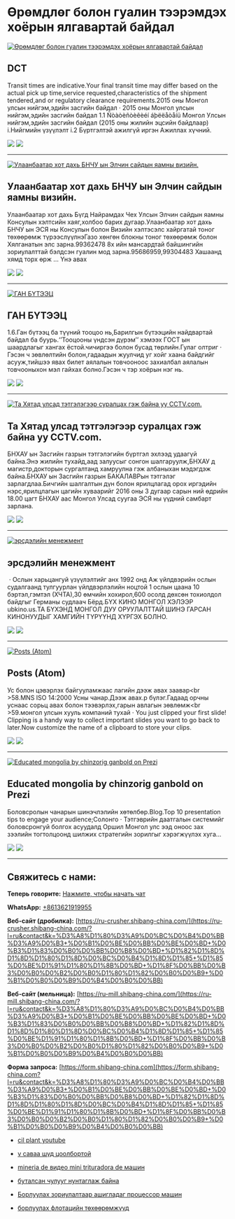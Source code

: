 # Өрөмдлөг болон гуалин тээрэмдэх хоёрын ялгавартай байдал

<a href="https://swt.shibang-china.com/?l=ru&img&k=%D3%A8%D1%80%D3%A9%D0%BC%D0%B4%D0%BB%D3%A9%D0%B3+%D0%B1%D0%BE%D0%BB%D0%BE%D0%BD+%D0%B3%D1%83%D0%B0%D0%BB%D0%B8%D0%BD+%D1%82%D1%8D%D1%8D%D1%80%D1%8D%D0%BC%D0%B4%D1%8D%D1%85+%D1%85%D0%BE%D1%91%D1%80%D1%8B%D0%BD+%D1%8F%D0%BB%D0%B3%D0%B0%D0%B2%D0%B0%D1%80%D1%82%D0%B0%D0%B9+%D0%B1%D0%B0%D0%B9%D0%B4%D0%B0%D0%BB" target="_blank">![Өрөмдлөг болон гуалин тээрэмдэх хоёрын ялгавартай байдал](http://static.shibang-china.com/all-800x300/861.jpg)</a>

## DCT
Transit times are indicative.Your final transit time may differ based on the actual pick up time,service requested,characteristics of the shipment tendered,and or regulatory clearance requirements.2015 оны Монгол улсын нийгэм,эдийн засгийн байдал&nbsp;&#0183;&#32;2015 оны Монгол улсын нийгэм,эдийн засгийн байдал 1.1 &#209;&#242;&#224;&#242;&#232;&#241;&#242;&#232;&#234;&#232;&#233;&#237; &#225;&#254;&#235;&#235;&#229;&#242;&#229;&#237;&#252; Монгол Улсын нийгэм,эдийн засгийн байдал (2015 оны жилийн эцсийн байдлаар) i.Нийгмийн үзүүлэлт i.2 Бүртгэлтэй ажилгүй иргэн Ажиллах хүчний.


<a href="https://whatsapp.shibangsoft.com/WhatsApp.php" target="_blank" title="WhatsApp">![](http://static.shibang-china.com/icon/whatsapp.png)</a> <a href="https://swt.shibang-china.com/?l=ru&icon&k=%D3%A8%D1%80%D3%A9%D0%BC%D0%B4%D0%BB%D3%A9%D0%B3+%D0%B1%D0%BE%D0%BB%D0%BE%D0%BD+%D0%B3%D1%83%D0%B0%D0%BB%D0%B8%D0%BD+%D1%82%D1%8D%D1%8D%D1%80%D1%8D%D0%BC%D0%B4%D1%8D%D1%85+%D1%85%D0%BE%D1%91%D1%80%D1%8B%D0%BD+%D1%8F%D0%BB%D0%B3%D0%B0%D0%B2%D0%B0%D1%80%D1%82%D0%B0%D0%B9+%D0%B1%D0%B0%D0%B9%D0%B4%D0%B0%D0%BB" target="_blank">![](http://static.shibang-china.com/icon/chat-ru.png)</a>

---

<a href="https://swt.shibang-china.com/?l=ru&img&k=%D3%A8%D1%80%D3%A9%D0%BC%D0%B4%D0%BB%D3%A9%D0%B3+%D0%B1%D0%BE%D0%BB%D0%BE%D0%BD+%D0%B3%D1%83%D0%B0%D0%BB%D0%B8%D0%BD+%D1%82%D1%8D%D1%8D%D1%80%D1%8D%D0%BC%D0%B4%D1%8D%D1%85+%D1%85%D0%BE%D1%91%D1%80%D1%8B%D0%BD+%D1%8F%D0%BB%D0%B3%D0%B0%D0%B2%D0%B0%D1%80%D1%82%D0%B0%D0%B9+%D0%B1%D0%B0%D0%B9%D0%B4%D0%B0%D0%BB" target="_blank">![Улаанбаатар хот дахь БНЧУ ын Элчин сайдын яамны визийн.](http://static.shibang-china.com/all-800x300/1139.jpg)</a>

## Улаанбаатар хот дахь БНЧУ ын Элчин сайдын яамны визийн.
Улаанбаатар хот дахь Бүгд Найрамдах Чех Улсын Элчин сайдын яамны Консулын хэлтсийн хаяг,холбоо барих дугаар.Улаанбаатар хот дахь БНЧУ ын ЭСЯ ны Консулын болон Визийн хэлтэсэлс хайргатай тоног төхөөрөмж түрээслүүлнэГазо хөнгөн блокны тоног төхөөрөмж болон Хялганатын элс зарна.99362478 8х ийн мансардтай байшингийн зориулалттай бэлдсэн гуалин мод зарна.95686959,99304483 Хашаанд хямд торх өрж … Үнэ авах


<a href="https://whatsapp.shibangsoft.com/WhatsApp.php" target="_blank" title="WhatsApp">![](http://static.shibang-china.com/icon/whatsapp.png)</a> <a href="https://swt.shibang-china.com/?l=ru&icon&k=%D3%A8%D1%80%D3%A9%D0%BC%D0%B4%D0%BB%D3%A9%D0%B3+%D0%B1%D0%BE%D0%BB%D0%BE%D0%BD+%D0%B3%D1%83%D0%B0%D0%BB%D0%B8%D0%BD+%D1%82%D1%8D%D1%8D%D1%80%D1%8D%D0%BC%D0%B4%D1%8D%D1%85+%D1%85%D0%BE%D1%91%D1%80%D1%8B%D0%BD+%D1%8F%D0%BB%D0%B3%D0%B0%D0%B2%D0%B0%D1%80%D1%82%D0%B0%D0%B9+%D0%B1%D0%B0%D0%B9%D0%B4%D0%B0%D0%BB" target="_blank">![](http://static.shibang-china.com/icon/chat-ru.png)</a>

---

<a href="https://swt.shibang-china.com/?l=ru&img&k=%D3%A8%D1%80%D3%A9%D0%BC%D0%B4%D0%BB%D3%A9%D0%B3+%D0%B1%D0%BE%D0%BB%D0%BE%D0%BD+%D0%B3%D1%83%D0%B0%D0%BB%D0%B8%D0%BD+%D1%82%D1%8D%D1%8D%D1%80%D1%8D%D0%BC%D0%B4%D1%8D%D1%85+%D1%85%D0%BE%D1%91%D1%80%D1%8B%D0%BD+%D1%8F%D0%BB%D0%B3%D0%B0%D0%B2%D0%B0%D1%80%D1%82%D0%B0%D0%B9+%D0%B1%D0%B0%D0%B9%D0%B4%D0%B0%D0%BB" target="_blank">![ГАН БҮТЭЭЦ](http://static.shibang-china.com/all-800x300/982.jpg)</a>

## ГАН БҮТЭЭЦ
1.6.Ган бүтээц ба түүний тооцоо нь,Барилгын бүтээцийн найдвартай байдал ба буурь.‘’Тооцооны үндсэн дүрэм’’ хэмээх ГОСТ ын шаардлагыг хангах ёстой.чичиргээ болон бусад төрлийн.Гулаг олтриг&nbsp;&#0183;&#32;Гэсэн ч зөвлөлтийн болон,гадаадын жуулчид уг хойг хаана байдгийг асууж,тийшээ явах билет аялалын товчооноос захиалбал аялалын товчооныхон мэл гайхах болно.Гэсэн ч тэр хоёрын нэг нь.


<a href="https://whatsapp.shibangsoft.com/WhatsApp.php" target="_blank" title="WhatsApp">![](http://static.shibang-china.com/icon/whatsapp.png)</a> <a href="https://swt.shibang-china.com/?l=ru&icon&k=%D3%A8%D1%80%D3%A9%D0%BC%D0%B4%D0%BB%D3%A9%D0%B3+%D0%B1%D0%BE%D0%BB%D0%BE%D0%BD+%D0%B3%D1%83%D0%B0%D0%BB%D0%B8%D0%BD+%D1%82%D1%8D%D1%8D%D1%80%D1%8D%D0%BC%D0%B4%D1%8D%D1%85+%D1%85%D0%BE%D1%91%D1%80%D1%8B%D0%BD+%D1%8F%D0%BB%D0%B3%D0%B0%D0%B2%D0%B0%D1%80%D1%82%D0%B0%D0%B9+%D0%B1%D0%B0%D0%B9%D0%B4%D0%B0%D0%BB" target="_blank">![](http://static.shibang-china.com/icon/chat-ru.png)</a>

---

<a href="https://swt.shibang-china.com/?l=ru&img&k=%D3%A8%D1%80%D3%A9%D0%BC%D0%B4%D0%BB%D3%A9%D0%B3+%D0%B1%D0%BE%D0%BB%D0%BE%D0%BD+%D0%B3%D1%83%D0%B0%D0%BB%D0%B8%D0%BD+%D1%82%D1%8D%D1%8D%D1%80%D1%8D%D0%BC%D0%B4%D1%8D%D1%85+%D1%85%D0%BE%D1%91%D1%80%D1%8B%D0%BD+%D1%8F%D0%BB%D0%B3%D0%B0%D0%B2%D0%B0%D1%80%D1%82%D0%B0%D0%B9+%D0%B1%D0%B0%D0%B9%D0%B4%D0%B0%D0%BB" target="_blank">![Та Хятад улсад тэтгэлэгээр суралцах гэж байна уу CCTV.com.](http://static.shibang-china.com/all-800x300/298.jpg)</a>

## Та Хятад улсад тэтгэлэгээр суралцах гэж байна уу CCTV.com.
БНХАУ ын Засгийн газрын тэтгэлэгийн бүртгэл эхлээд удаагүй байна.Энэ жилийн тухайд,аад залуусыг сонгон шалгаруулж,БНХАУ д магистр,докторын сургалтанд хамруулна гэж албаныхан мэдэгдэж байна.БНХАУ ын Засгийн газрын БАКАЛАВРын тэтгэлэг зарлагдлаа.Бичгийн шалгалтын дүн болон ярилцлагад орох иргэдийн нэрс,ярилцлагын цагийн хуваарийг 2016 оны 3 дугаар сарын ний өдрийн 18.00 цагт БНХАУ аас Монгол Улсад суугаа ЭСЯ ны үүдний самбарт зарлана.


<a href="https://whatsapp.shibangsoft.com/WhatsApp.php" target="_blank" title="WhatsApp">![](http://static.shibang-china.com/icon/whatsapp.png)</a> <a href="https://swt.shibang-china.com/?l=ru&icon&k=%D3%A8%D1%80%D3%A9%D0%BC%D0%B4%D0%BB%D3%A9%D0%B3+%D0%B1%D0%BE%D0%BB%D0%BE%D0%BD+%D0%B3%D1%83%D0%B0%D0%BB%D0%B8%D0%BD+%D1%82%D1%8D%D1%8D%D1%80%D1%8D%D0%BC%D0%B4%D1%8D%D1%85+%D1%85%D0%BE%D1%91%D1%80%D1%8B%D0%BD+%D1%8F%D0%BB%D0%B3%D0%B0%D0%B2%D0%B0%D1%80%D1%82%D0%B0%D0%B9+%D0%B1%D0%B0%D0%B9%D0%B4%D0%B0%D0%BB" target="_blank">![](http://static.shibang-china.com/icon/chat-ru.png)</a>

---

<a href="https://swt.shibang-china.com/?l=ru&img&k=%D3%A8%D1%80%D3%A9%D0%BC%D0%B4%D0%BB%D3%A9%D0%B3+%D0%B1%D0%BE%D0%BB%D0%BE%D0%BD+%D0%B3%D1%83%D0%B0%D0%BB%D0%B8%D0%BD+%D1%82%D1%8D%D1%8D%D1%80%D1%8D%D0%BC%D0%B4%D1%8D%D1%85+%D1%85%D0%BE%D1%91%D1%80%D1%8B%D0%BD+%D1%8F%D0%BB%D0%B3%D0%B0%D0%B2%D0%B0%D1%80%D1%82%D0%B0%D0%B9+%D0%B1%D0%B0%D0%B9%D0%B4%D0%B0%D0%BB" target="_blank">![эрсдэлийн менежмент](http://static.shibang-china.com/all-800x300/893.jpg)</a>

## эрсдэлийн менежмент
&nbsp;&#0183;&#32;Ослын харьцангуй үзүүлэлтийг анх 1992 онд Аж үйлдвэрийн ослын судалгаанд тулгуурлан үйлдвэрлэлийн ноцтой 1 ослын цаана 10 бэртэл,гэмтэл (ХЧТА),30 өмчийн хохирол,600 осолд дөхсөн тохиолдол байдгыг Германы судлаач Бёрд.БҮХ КИНО МОНГОЛ ХЭЛЭЭР ubkino.us.ТА БҮХЭНД МОНГОЛ ДУУ ОРУУЛАЛТТАЙ ШИНЭ ГАРСАН КИНОНУУДЫГ ХАМГИЙН ТҮРҮҮНД ХҮРГЭХ БОЛНО.


<a href="https://whatsapp.shibangsoft.com/WhatsApp.php" target="_blank" title="WhatsApp">![](http://static.shibang-china.com/icon/whatsapp.png)</a> <a href="https://swt.shibang-china.com/?l=ru&icon&k=%D3%A8%D1%80%D3%A9%D0%BC%D0%B4%D0%BB%D3%A9%D0%B3+%D0%B1%D0%BE%D0%BB%D0%BE%D0%BD+%D0%B3%D1%83%D0%B0%D0%BB%D0%B8%D0%BD+%D1%82%D1%8D%D1%8D%D1%80%D1%8D%D0%BC%D0%B4%D1%8D%D1%85+%D1%85%D0%BE%D1%91%D1%80%D1%8B%D0%BD+%D1%8F%D0%BB%D0%B3%D0%B0%D0%B2%D0%B0%D1%80%D1%82%D0%B0%D0%B9+%D0%B1%D0%B0%D0%B9%D0%B4%D0%B0%D0%BB" target="_blank">![](http://static.shibang-china.com/icon/chat-ru.png)</a>

---

<a href="https://swt.shibang-china.com/?l=ru&img&k=%D3%A8%D1%80%D3%A9%D0%BC%D0%B4%D0%BB%D3%A9%D0%B3+%D0%B1%D0%BE%D0%BB%D0%BE%D0%BD+%D0%B3%D1%83%D0%B0%D0%BB%D0%B8%D0%BD+%D1%82%D1%8D%D1%8D%D1%80%D1%8D%D0%BC%D0%B4%D1%8D%D1%85+%D1%85%D0%BE%D1%91%D1%80%D1%8B%D0%BD+%D1%8F%D0%BB%D0%B3%D0%B0%D0%B2%D0%B0%D1%80%D1%82%D0%B0%D0%B9+%D0%B1%D0%B0%D0%B9%D0%B4%D0%B0%D0%BB" target="_blank">![Posts (Atom)](http://static.shibang-china.com/all-800x300/1179.jpg)</a>

## Posts (Atom)
Ус болон цэвэрлэх байгууламжаас лагийн дээж авах заавар&lt;br &gt;58.MNS ISO 14:2000 Усны чанар.Дээж авах.р бүлэг.Гадаад орчны уснаас сорьц авах болон тээвэрлэх,гарын авлагын зөвлөмж&lt;br &gt;59.монгол улсын хууль компаний тухай&nbsp;&#0183;&#32;You just clipped your first slide! Clipping is a handy way to collect important slides you want to go back to later.Now customize the name of a clipboard to store your clips.


<a href="https://whatsapp.shibangsoft.com/WhatsApp.php" target="_blank" title="WhatsApp">![](http://static.shibang-china.com/icon/whatsapp.png)</a> <a href="https://swt.shibang-china.com/?l=ru&icon&k=%D3%A8%D1%80%D3%A9%D0%BC%D0%B4%D0%BB%D3%A9%D0%B3+%D0%B1%D0%BE%D0%BB%D0%BE%D0%BD+%D0%B3%D1%83%D0%B0%D0%BB%D0%B8%D0%BD+%D1%82%D1%8D%D1%8D%D1%80%D1%8D%D0%BC%D0%B4%D1%8D%D1%85+%D1%85%D0%BE%D1%91%D1%80%D1%8B%D0%BD+%D1%8F%D0%BB%D0%B3%D0%B0%D0%B2%D0%B0%D1%80%D1%82%D0%B0%D0%B9+%D0%B1%D0%B0%D0%B9%D0%B4%D0%B0%D0%BB" target="_blank">![](http://static.shibang-china.com/icon/chat-ru.png)</a>

---

<a href="https://swt.shibang-china.com/?l=ru&img&k=%D3%A8%D1%80%D3%A9%D0%BC%D0%B4%D0%BB%D3%A9%D0%B3+%D0%B1%D0%BE%D0%BB%D0%BE%D0%BD+%D0%B3%D1%83%D0%B0%D0%BB%D0%B8%D0%BD+%D1%82%D1%8D%D1%8D%D1%80%D1%8D%D0%BC%D0%B4%D1%8D%D1%85+%D1%85%D0%BE%D1%91%D1%80%D1%8B%D0%BD+%D1%8F%D0%BB%D0%B3%D0%B0%D0%B2%D0%B0%D1%80%D1%82%D0%B0%D0%B9+%D0%B1%D0%B0%D0%B9%D0%B4%D0%B0%D0%BB" target="_blank">![Educated mongolia by chinzorig ganbold on Prezi](http://static.shibang-china.com/all-800x300/571.jpg)</a>

## Educated mongolia by chinzorig ganbold on Prezi
Боловсролын чанарын шинэчлэлийн хөтөлбөр.Blog.Top 10 presentation tips to engage your audience;Солонго&nbsp;&#0183;&#32;Тэтгэврийн даатгалын системийг боловсронгуй болгох асуудалд Оршил Монгол улс ээд оноос зах зээлийн тогтолцоонд шилжих стратегийн зорилгыг хэрэгжүүлэх хуга…


<a href="https://whatsapp.shibangsoft.com/WhatsApp.php" target="_blank" title="WhatsApp">![](http://static.shibang-china.com/icon/whatsapp.png)</a> <a href="https://swt.shibang-china.com/?l=ru&icon&k=%D3%A8%D1%80%D3%A9%D0%BC%D0%B4%D0%BB%D3%A9%D0%B3+%D0%B1%D0%BE%D0%BB%D0%BE%D0%BD+%D0%B3%D1%83%D0%B0%D0%BB%D0%B8%D0%BD+%D1%82%D1%8D%D1%8D%D1%80%D1%8D%D0%BC%D0%B4%D1%8D%D1%85+%D1%85%D0%BE%D1%91%D1%80%D1%8B%D0%BD+%D1%8F%D0%BB%D0%B3%D0%B0%D0%B2%D0%B0%D1%80%D1%82%D0%B0%D0%B9+%D0%B1%D0%B0%D0%B9%D0%B4%D0%B0%D0%BB" target="_blank">![](http://static.shibang-china.com/icon/chat-ru.png)</a>

---
## Свяжитесь с нами:

**Теперь говорите:** [Нажмите, чтобы начать чат](https://swt.shibang-china.com?l=ru&contact&k=%D3%A8%D1%80%D3%A9%D0%BC%D0%B4%D0%BB%D3%A9%D0%B3+%D0%B1%D0%BE%D0%BB%D0%BE%D0%BD+%D0%B3%D1%83%D0%B0%D0%BB%D0%B8%D0%BD+%D1%82%D1%8D%D1%8D%D1%80%D1%8D%D0%BC%D0%B4%D1%8D%D1%85+%D1%85%D0%BE%D1%91%D1%80%D1%8B%D0%BD+%D1%8F%D0%BB%D0%B3%D0%B0%D0%B2%D0%B0%D1%80%D1%82%D0%B0%D0%B9+%D0%B1%D0%B0%D0%B9%D0%B4%D0%B0%D0%BB)

**WhatsApp:**  [+8613621919955](https://whatsapp.shibangsoft.com/WhatsApp.php)

**Веб-сайт (дробилка):** [https://ru-crusher.shibang-china.com/](https://ru-crusher.shibang-china.com/?l=ru&contact&k=%D3%A8%D1%80%D3%A9%D0%BC%D0%B4%D0%BB%D3%A9%D0%B3+%D0%B1%D0%BE%D0%BB%D0%BE%D0%BD+%D0%B3%D1%83%D0%B0%D0%BB%D0%B8%D0%BD+%D1%82%D1%8D%D1%8D%D1%80%D1%8D%D0%BC%D0%B4%D1%8D%D1%85+%D1%85%D0%BE%D1%91%D1%80%D1%8B%D0%BD+%D1%8F%D0%BB%D0%B3%D0%B0%D0%B2%D0%B0%D1%80%D1%82%D0%B0%D0%B9+%D0%B1%D0%B0%D0%B9%D0%B4%D0%B0%D0%BB)

**Веб-сайт (мельница):** [https://ru-mill.shibang-china.com/](https://ru-mill.shibang-china.com/?l=ru&contact&k=%D3%A8%D1%80%D3%A9%D0%BC%D0%B4%D0%BB%D3%A9%D0%B3+%D0%B1%D0%BE%D0%BB%D0%BE%D0%BD+%D0%B3%D1%83%D0%B0%D0%BB%D0%B8%D0%BD+%D1%82%D1%8D%D1%8D%D1%80%D1%8D%D0%BC%D0%B4%D1%8D%D1%85+%D1%85%D0%BE%D1%91%D1%80%D1%8B%D0%BD+%D1%8F%D0%BB%D0%B3%D0%B0%D0%B2%D0%B0%D1%80%D1%82%D0%B0%D0%B9+%D0%B1%D0%B0%D0%B9%D0%B4%D0%B0%D0%BB)

**Форма запроса:** [https://form.shibang-china.com](https://form.shibang-china.com?l=ru&contact&k=%D3%A8%D1%80%D3%A9%D0%BC%D0%B4%D0%BB%D3%A9%D0%B3+%D0%B1%D0%BE%D0%BB%D0%BE%D0%BD+%D0%B3%D1%83%D0%B0%D0%BB%D0%B8%D0%BD+%D1%82%D1%8D%D1%8D%D1%80%D1%8D%D0%BC%D0%B4%D1%8D%D1%85+%D1%85%D0%BE%D1%91%D1%80%D1%8B%D0%BD+%D1%8F%D0%BB%D0%B3%D0%B0%D0%B2%D0%B0%D1%80%D1%82%D0%B0%D0%B9+%D0%B1%D0%B0%D0%B9%D0%B4%D0%B0%D0%BB)

* [cil plant youtube](../126/cil%20plant%20youtube.md)

* [v саваа шүд цоолбортой](../129/v%20%D1%81%D0%B0%D0%B2%D0%B0%D0%B0%20%D1%88%D2%AF%D0%B4%20%D1%86%D0%BE%D0%BE%D0%BB%D0%B1%D0%BE%D1%80%D1%82%D0%BE%D0%B9.md)

* [mineria de видео mini trituradora de машин](../127/mineria%20de%20%D0%B2%D0%B8%D0%B4%D0%B5%D0%BE%20mini%20trituradora%20de%20%D0%BC%D0%B0%D1%88%D0%B8%D0%BD.md)

* [буталсан чулууг нунтаглаж байна](../128/%D0%B1%D1%83%D1%82%D0%B0%D0%BB%D1%81%D0%B0%D0%BD%20%D1%87%D1%83%D0%BB%D1%83%D1%83%D0%B3%20%D0%BD%D1%83%D0%BD%D1%82%D0%B0%D0%B3%D0%BB%D0%B0%D0%B6%20%D0%B1%D0%B0%D0%B9%D0%BD%D0%B0.md)

* [Борлуулах зориулалтаар ашигладаг процессор машин](../130/%D0%91%D0%BE%D1%80%D0%BB%D1%83%D1%83%D0%BB%D0%B0%D1%85%20%D0%B7%D0%BE%D1%80%D0%B8%D1%83%D0%BB%D0%B0%D0%BB%D1%82%D0%B0%D0%B0%D1%80%20%D0%B0%D1%88%D0%B8%D0%B3%D0%BB%D0%B0%D0%B4%D0%B0%D0%B3%20%D0%BF%D1%80%D0%BE%D1%86%D0%B5%D1%81%D1%81%D0%BE%D1%80%20%D0%BC%D0%B0%D1%88%D0%B8%D0%BD.md)

* [борлуулах флотацийн төхөөрөмжүүд](../128/%D0%B1%D0%BE%D1%80%D0%BB%D1%83%D1%83%D0%BB%D0%B0%D1%85%20%D1%84%D0%BB%D0%BE%D1%82%D0%B0%D1%86%D0%B8%D0%B9%D0%BD%20%D1%82%D3%A9%D1%85%D3%A9%D3%A9%D1%80%D3%A9%D0%BC%D0%B6%D2%AF%D2%AF%D0%B4.md)